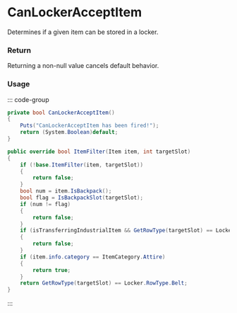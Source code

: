 <Badge type="danger" text="Carbon Compatible"/><Badge type="warning" text="Oxide Compatible"/>
# CanLockerAcceptItem
Determines if a given item can be stored in a locker.
### Return
Returning a non-null value cancels default behavior.

### Usage
::: code-group
```csharp [Example]
private bool CanLockerAcceptItem()
{
	Puts("CanLockerAcceptItem has been fired!");
	return (System.Boolean)default;
}
```
```csharp [Source — Assembly-CSharp @ Locker]
public override bool ItemFilter(Item item, int targetSlot)
{
	if (!base.ItemFilter(item, targetSlot))
	{
		return false;
	}
	bool num = item.IsBackpack();
	bool flag = IsBackpackSlot(targetSlot);
	if (num != flag)
	{
		return false;
	}
	if (isTransferringIndustrialItem && GetRowType(targetSlot) == Locker.RowType.Belt && item.info.category == ItemCategory.Attire)
	{
		return false;
	}
	if (item.info.category == ItemCategory.Attire)
	{
		return true;
	}
	return GetRowType(targetSlot) == Locker.RowType.Belt;
}

```
:::
